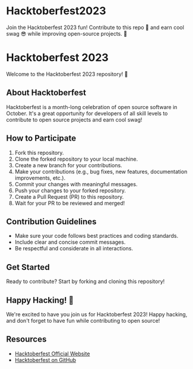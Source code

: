 # Hacktoberfest2023
Join the Hacktoberfest 2023 fun! Contribute to this repo 🚀 and earn cool swag 😎 while improving open-source projects. 🌟
# Hacktoberfest 2023

Welcome to the Hacktoberfest 2023 repository! 🎉

## About Hacktoberfest
Hacktoberfest is a month-long celebration of open source software in October. It's a great opportunity for developers of all skill levels to contribute to open source projects and earn cool swag!

## How to Participate
1. Fork this repository.
2. Clone the forked repository to your local machine.
3. Create a new branch for your contributions.
4. Make your contributions (e.g., bug fixes, new features, documentation improvements, etc.).
5. Commit your changes with meaningful messages.
6. Push your changes to your forked repository.
7. Create a Pull Request (PR) to this repository.
8. Wait for your PR to be reviewed and merged!

## Contribution Guidelines
- Make sure your code follows best practices and coding standards.
- Include clear and concise commit messages.
- Be respectful and considerate in all interactions.

## Get Started
Ready to contribute? Start by forking and cloning this repository!

## Happy Hacking! 🚀
We're excited to have you join us for Hacktoberfest 2023! Happy hacking, and don't forget to have fun while contributing to open source!

## Resources
- [Hacktoberfest Official Website](https://hacktoberfest.digitalocean.com/)
- [Hacktoberfest on GitHub](https://github.com/topics/hacktoberfest)
